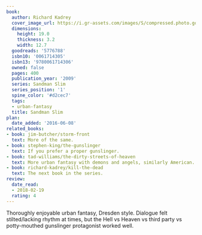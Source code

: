 ```yaml
---
book:
  author: Richard Kadrey
  cover_image_url: https://i.gr-assets.com/images/S/compressed.photo.goodreads.com/books/1311727590l/5776788.jpg
  dimensions:
    height: 19.0
    thickness: 3.2
    width: 12.7
  goodreads: '5776788'
  isbn10: '0061714305'
  isbn13: '9780061714306'
  owned: false
  pages: 400
  publication_year: '2009'
  series: Sandman Slim
  series_position: '1'
  spine_color: '#d2cec7'
  tags:
  - urban-fantasy
  title: Sandman Slim
plan:
  date_added: '2016-06-08'
related_books:
- book: jim-butcher/storm-front
  text: More of the same.
- book: stephen-king/the-gunslinger
  text: If you prefer a proper gunslinger.
- book: tad-williams/the-dirty-streets-of-heaven
  text: More urban fantasy with demons and angels, similarly American.
- book: richard-kadrey/kill-the-dead
  text: The next book in the series.
review:
  date_read:
  - 2018-02-19
  rating: 4
---
```


Thoroughly enjoyable urban fantasy, Dresden style. Dialogue felt stilted/lacking rhythm at times, but the Hell vs
Heaven vs third party vs potty-mouthed gunslinger protagonist worked well.
